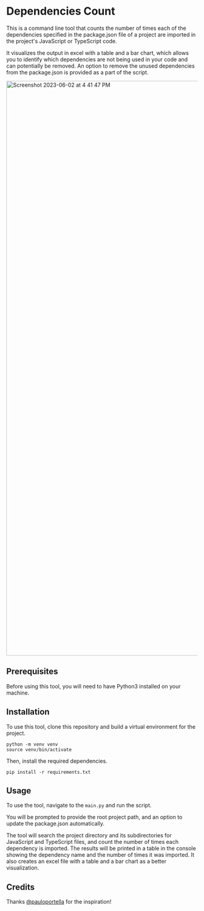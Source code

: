 # Dependencies Count

This is a command line tool that counts the number of times each of the dependencies specified in the package.json file of a project are imported in the project's JavaScript or TypeScript code. 

It visualizes the output in excel with a table and a bar chart, which allows you to identify which dependencies are not being used in your code and can potentially be removed. An option to remove the unused dependencies from the package.json is provided as a part of the script.

<img width="1508" alt="Screenshot 2023-06-02 at 4 41 47 PM" src="https://github.com/markkong30/dependencies-count/assets/94219999/0b466a05-9c5c-4cba-8dba-f34acc463fa1">

## Prerequisites

Before using this tool, you will need to have Python3 installed on your machine.

## Installation

To use this tool, clone this repository and build a virtual environment for the project.

```
python -m venv venv
source venv/bin/activate
```

Then, install the required dependencies.

```
pip install -r requirements.txt
```

## Usage

To use the tool, navigate to the `main.py` and run the script.

You will be prompted to provide the root project path, and an option to update the package.json automatically.

The tool will search the project directory and its subdirectories for JavaScript and TypeScript files, and count the number of times each dependency is imported. The results will be printed in a table in the console showing the dependency name and the number of times it was imported. It also creates an excel file with a table and a bar chart as a better visualization.

## Credits

Thanks [@pauloportella](https://github.com/pauloportella) for the inspiration!
